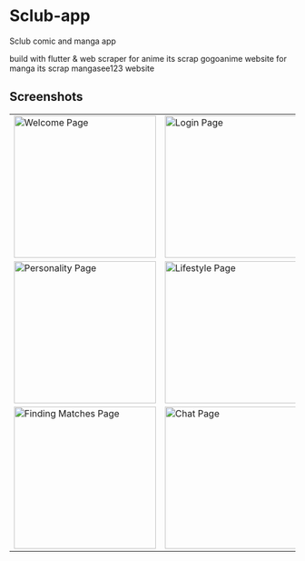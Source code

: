 # Sclub-app
Sclub comic and manga app

build with flutter & web scraper
for anime its scrap gogoanime website
for manga its scrap mangasee123 website


## Screenshots

<table>
<!--   <tr>
    <td>Welcome Page</td>
     <td>Login Page</td>
     <td>Sign Up Page</td>
     
  </tr> -->
  <tr>
    <td valign="top"><img src="screenshots/1.png" width="250" alt="Welcome Page"></td>
    <td valign="top"><img src="screenshots/2.png" width="250" alt="Login Page"></td>
    <td valign="top"><img src="screenshots/3.png" width="250" alt="Sign Up Page"></td>
  </tr>
<!--   <tr>
    <td>Personality Page</td>
    <td>Lifestyle Page</td>
    <td>Home Page</td>
  </tr> -->
  <tr>
    <td valign="top"><img src="screenshots/4.png" width="250" alt="Personality Page"></td>
    <td valign="top"><img src="screenshots/5.png" width="250" alt="Lifestyle Page"></td>
    <td valign="top"><img src="screenshots/6.png" width="250" alt="Home Page"></td>
  </tr>
<!--   <tr>
    <td>Finding Matches Page</td>
     <td>Chat Page</td>
  </tr> -->
  <tr>
    <td valign="top"><img src="screenshots/7.png" width="250" alt="Finding Matches Page"></td>
    <td valign="top"><img src="screenshots/8.png" width="250" alt="Chat Page"></td>
  </tr>
 </table>
